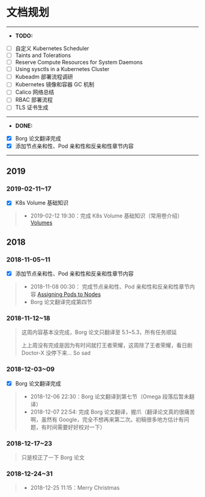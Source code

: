 # 文档规划

---

- __TODO:__

- [ ] 自定义 Kubernetes Scheduler
- [ ] Taints and Tolerations
- [ ] Reserve Compute Resources for System Daemons
- [ ] Using sysctls in a Kubernetes Cluster
- [ ] Kubeadm 部署流程调研
- [ ] Kubernetes 镜像和容器 GC 机制
- [ ] Calico 网络总结
- [ ] RBAC 部署流程
- [ ] TLS 证书生成

---

- __DONE:__

- [x] Borg 论文翻译完成
- [x] 添加节点亲和性、Pod 亲和性和反亲和性章节内容

---

## 2019

### 2019-02-11~17

- [x] K8s Volume 基础知识

> * 2019-02-12 19:30：完成 K8s Volume 基础知识（常用卷介绍）[Volumes](/k8s/concepts-volumes.html)

## 2018

### 2018-11-05~11

- [x] 添加节点亲和性、Pod 亲和性和反亲和性章节内容

> * 2018-11-08 00:30： 完成节点亲和性、Pod 亲和性和反亲和性章节内容 [Assigning Pods to Nodes](/k8s/assigning-pods-to-nodes.html)
> * Borg 论文翻译完成第四节

### 2018-11-12~18

> 这周内容基本没完成，Borg 论文只翻译至 5.1~5.3，所有任务顺延
>
> 上上周没有完成是因为有时间就打王者荣耀，这周除了王者荣耀，看日剧 Doctor-X 没停下来... So sad

### 2018-12-03~09

- [x] Borg 论文翻译完成

> * 2018-12-06 22:30：Borg 论文翻译到第七节（Omega 段落后暂未翻译）
> * 2018-12-07 22:54: 完成 Borg 论文翻译，握爪（翻译论文真的很痛苦啊，虽然有 Google，完全不想再来第二次。初稿很多地方估计有问题，有时间需要好好校对一下）

### 2018-12-17~23

> 只是校正了一下 Borg 论文

### 2018-12-24~31

> * 2018-12-25 11:15：Merry Christmas
